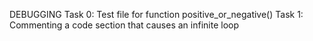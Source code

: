 DEBUGGING
Task 0: Test file for function positive_or_negative()
Task 1: Commenting a code section that causes an infinite loop